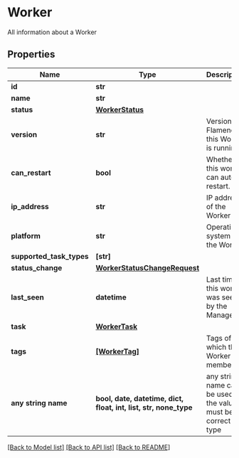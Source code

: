 # Worker

All information about a Worker

## Properties
Name | Type | Description | Notes
------------ | ------------- | ------------- | -------------
**id** | **str** |  | 
**name** | **str** |  | 
**status** | [**WorkerStatus**](WorkerStatus.md) |  | 
**version** | **str** | Version of Flamenco this Worker is running | 
**can_restart** | **bool** | Whether this worker can auto-restart. | 
**ip_address** | **str** | IP address of the Worker | 
**platform** | **str** | Operating system of the Worker | 
**supported_task_types** | **[str]** |  | 
**status_change** | [**WorkerStatusChangeRequest**](WorkerStatusChangeRequest.md) |  | [optional] 
**last_seen** | **datetime** | Last time this worker was seen by the Manager. | [optional] 
**task** | [**WorkerTask**](WorkerTask.md) |  | [optional] 
**tags** | [**[WorkerTag]**](WorkerTag.md) | Tags of which this Worker is a member. | [optional] 
**any string name** | **bool, date, datetime, dict, float, int, list, str, none_type** | any string name can be used but the value must be the correct type | [optional]

[[Back to Model list]](../README.md#documentation-for-models) [[Back to API list]](../README.md#documentation-for-api-endpoints) [[Back to README]](../README.md)


